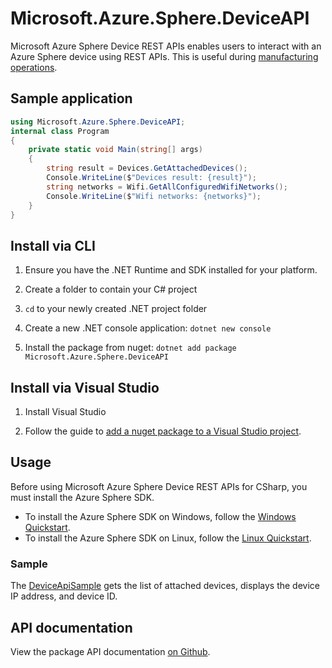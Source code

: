 # Microsoft.Azure.Sphere.DeviceAPI

Microsoft Azure Sphere Device REST APIs enables users to interact with an Azure Sphere device using REST APIs. This is useful during [manufacturing operations](https://learn.microsoft.com/en-us/azure-sphere/hardware/manufacturing-guide).

## Sample application

```c#
using Microsoft.Azure.Sphere.DeviceAPI;
internal class Program
{
    private static void Main(string[] args)
    {
        string result = Devices.GetAttachedDevices();
        Console.WriteLine($"Devices result: {result}");
        string networks = Wifi.GetAllConfiguredWifiNetworks();
        Console.WriteLine($"Wifi networks: {networks}");
    }
}
```

## Install via CLI

1. Ensure you have the .NET Runtime and SDK installed for your platform.

1. Create a folder to contain your C# project

1. `cd` to your newly created .NET project folder

1. Create a new .NET console application: `dotnet new console`

1. Install the package from nuget: `dotnet add package Microsoft.Azure.Sphere.DeviceAPI`

## Install via Visual Studio

1. Install Visual Studio

1. Follow the guide to [add a nuget package to a Visual Studio project](https://learn.microsoft.com/en-us/nuget/quickstart/install-and-use-a-package-in-visual-studio).

## Usage

Before using Microsoft Azure Sphere Device REST APIs for CSharp, you must install the Azure Sphere SDK.

- To install the Azure Sphere SDK on Windows, follow the [Windows Quickstart](https://learn.microsoft.com/azure-sphere/install/install-sdk?pivots=cli).
- To install the Azure Sphere SDK on Linux, follow the [Linux Quickstart](https://learn.microsoft.com/azure-sphere/install/install-sdk-linux?pivots=cli-linux).

### Sample

The [DeviceApiSample](https://github.com/Azure/azure-sphere-tools/tree/main/Manufacturing/src/CSharp/DeviceAPISample) gets the list of attached devices, displays the device IP address, and device ID.

## API documentation

View the package API documentation [on Github](https://github.com/Azure/azure-sphere-tools/blob/main/Manufacturing/src/README.md).
